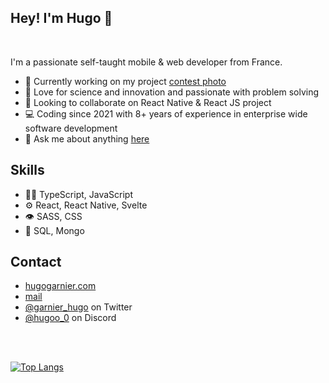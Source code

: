 ## Hey! I'm Hugo 👋

<br />

I'm a passionate self-taught mobile & web developer from France.

- 🔭 Currently working on my project [contest photo](https://github.com/hugogarnier/contest-photo)
- 🌱 Love for science and innovation and passionate with problem solving
- 👯 Looking to collaborate on React Native & React JS project
- 💻 Coding since 2021 with 8+ years of experience in enterprise wide software development
- 💬 Ask me about anything [here](https://github.com/hugogarnier/hugogarnier/issues)

<!--<div id="badges">
  <a href="mailto:pro@hugogarnier.com?subject=Hello%20Hugo%20Garnier"><img src="https://img.shields.io/badge/mail-8B89CC?style=for-the-badge&logo=protonmail&logoColor=white" /></a>&nbsp;&nbsp;&nbsp;&nbsp;
  <a href="https://www.linkedin.com/in/hugogarnier"><img src="https://img.shields.io/badge/linkedin-%230077B5.svg?&style=for-the-badge&logo=linkedin&logoColor=white" /></a>&nbsp;&nbsp;&nbsp;&nbsp;
</div>-->

## Skills
- 👨‍💻 TypeScript, JavaScript
- ⚙️ React, React Native, Svelte
- 👁️ SASS, CSS
- 💽 SQL, Mongo

## Contact
- [hugogarnier.com](https://hugogarnier.com)
- [mail](mailto:pro@hugogarnier.com?subject=Hello%20Hugo%20Garnier)
- [@garnier_hugo](https://twitter.com/garnier_hugo) on Twitter
- [@hugoo_0](./) on Discord

<br />
<br />

[![Top Langs](https://github-readme-stats.vercel.app/api/top-langs/?username=hugogarnier&layout=compact&theme=dark)](https://github.com/anuraghazra/github-readme-stats)


